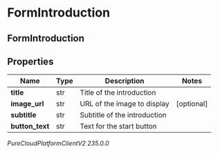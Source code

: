 # FormIntroduction

## FormIntroduction

## Properties

|Name | Type | Description | Notes|
|------------ | ------------- | ------------- | -------------|
| **title** | str | Title of the introduction | |
| **image_url** | str | URL of the image to display | [optional] |
| **subtitle** | str | Subtitle of the introduction | |
| **button_text** | str | Text for the start button | |



_PureCloudPlatformClientV2 235.0.0_
